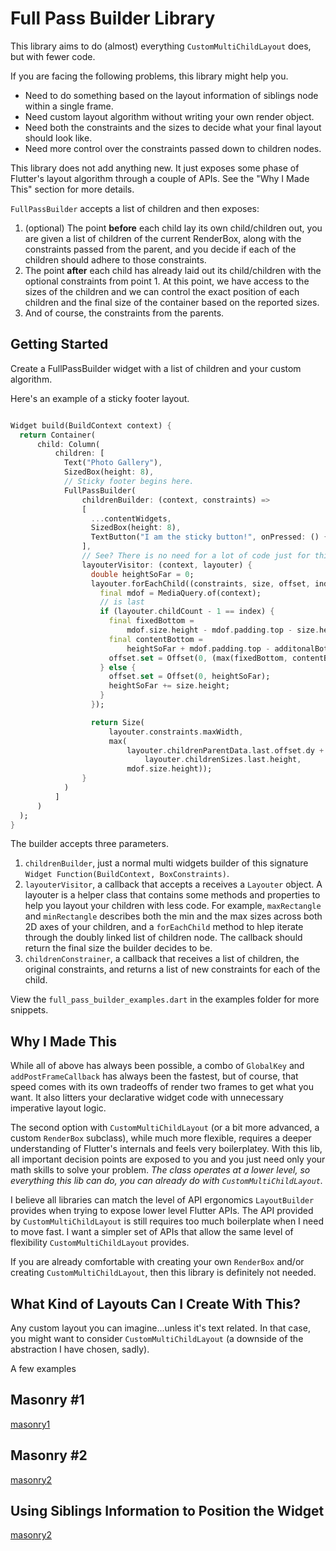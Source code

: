 # Full Pass Builder Library

This library aims to do (almost) everything `CustomMultiChildLayout` does, but with fewer code.

If you are facing the following problems, this library might help you.

- Need to do something based on the layout information of siblings node within a single frame.
- Need custom layout algorithm without writing your own render object.
- Need both the constraints and the sizes to decide what your final layout should look like.
- Need more control over the constraints passed down to children nodes.

This library does not add anything new. It just exposes some phase of Flutter's layout algorithm
through a couple of APIs. See the "Why I Made This" section for more details.

`FullPassBuilder` accepts a list of children and then exposes:

1. (optional) The point **before** each child lay its own child/children out, you are given a list
   of children of the current RenderBox, along with the constraints passed from the parent, and you
   decide if each of the children should adhere to those constraints.
2. The point **after** each child has already laid out its child/children with the optional
   constraints from point 1. At this point, we have access to the sizes of the children and we can
   control the exact position of each children and the final size of the container based on the
   reported sizes.
3. And of course, the constraints from the parents.

## Getting Started

Create a FullPassBuilder widget with a list of children and your custom algorithm.

Here's an example of a sticky footer layout.

```dart

Widget build(BuildContext context) {
  return Container(
      child: Column(
          children: [
            Text("Photo Gallery"),
            SizedBox(height: 8),
            // Sticky footer begins here.
            FullPassBuilder(
                childrenBuilder: (context, constraints) =>
                [
                  ...contentWidgets,
                  SizedBox(height: 8),
                  TextButton("I am the sticky button!", onPressed: () {}),
                ],
                // See? There is no need for a lot of code just for this.
                layouterVisitor: (context, layouter) {
                  double heightSoFar = 0;
                  layouter.forEachChild((constraints, size, offset, index) {
                    final mdof = MediaQuery.of(context);
                    // is last
                    if (layouter.childCount - 1 == index) {
                      final fixedBottom =
                          mdof.size.height - mdof.padding.top - size.height;
                      final contentBottom =
                          heightSoFar + mdof.padding.top - additonalBottomPadding;
                      offset.set = Offset(0, (max(fixedBottom, contentBottom)));
                    } else {
                      offset.set = Offset(0, heightSoFar);
                      heightSoFar += size.height;
                    }
                  });

                  return Size(
                      layouter.constraints.maxWidth,
                      max(
                          layouter.childrenParentData.last.offset.dy +
                              layouter.childrenSizes.last.height,
                          mdof.size.height));
                }
            )
          ]
      )
  );
}

```

The builder accepts three parameters.

1. `childrenBuilder`, just a normal multi widgets builder of this
   signature `Widget Function(BuildContext, BoxConstraints)`.
2. `layouterVisitor`, a callback that accepts a receives a `Layouter` object. A layouter is a helper
   class that contains some methods and properties to help you layout your children with less code.
   For example, `maxRectangle` and `minRectangle` describes both the min and the max sizes across
   both 2D axes of your children, and a `forEachChild` method to hlep iterate through the doubly
   linked list of children node. The callback should return the final size the builder decides to
   be.
3. `childrenConstrainer`, a callback that receives a list of children, the original constraints, and
   returns a list of new constraints for each of the child.

View the `full_pass_builder_examples.dart` in the examples folder for more snippets.

## Why I Made This

While all of above has always been possible, a combo of `GlobalKey` and `addPostFrameCallback` has
always been the fastest, but of course, that speed comes with its own tradeoffs of render two frames
to get what you want. It also litters your declarative widget code with unnecessary imperative
layout logic.

The second option with `CustomMultiChildLayout` (or a bit more advanced, a custom `RenderBox`
subclass), while much more flexible, requires a deeper understanding of Flutter's internals and
feels very boilerplatey. With this lib, all important decision points are exposed to you and you
just need only your math skills to solve your problem.
*The class operates at a lower level, so everything this lib can do, you can already do
with `CustomMultiChildLayout`.*

I believe all libraries can match the level of API ergonomics `LayoutBuilder` provides when trying
to expose lower level Flutter APIs. The API provided by `CustomMultiChildLayout` is still requires
too much boilerplate when I need to move fast. I want a simpler set of APIs that allow the same
level of flexibility `CustomMultiChildLayout` provides.

If you are already comfortable with creating your own `RenderBox` and/or
creating `CustomMultiChildLayout`, then this library is definitely not needed.

## What Kind of Layouts Can I Create With This?

Any custom layout you can imagine...unless it's text related. In that case, you might want to
consider `CustomMultiChildLayout` (a downside of the abstraction I have chosen, sadly).

A few examples

## Masonry #1
[masonry1](images/masonry1.png)

## Masonry #2
[masonry2](images/masonry2.png)

## Using Siblings Information to Position the Widget
[masonry2](images/siblings-information.png)








